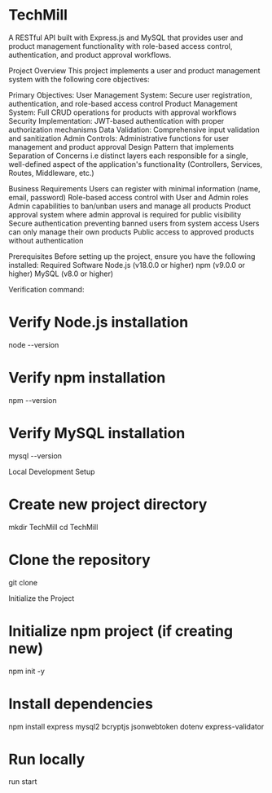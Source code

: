 # TechMill

A RESTful API built with Express.js and MySQL that provides user and product management functionality with role-based access control, authentication, and product approval workflows.

Project Overview
This project implements a user and product management system with the following core objectives:

Primary Objectives:
User Management System: Secure user registration, authentication, and role-based access control
Product Management System: Full CRUD operations for products with approval workflows
Security Implementation: JWT-based authentication with proper authorization mechanisms
Data Validation: Comprehensive input validation and sanitization
Admin Controls: Administrative functions for user management and product approval
Design Pattern that implements Separation of Concerns i.e distinct layers each responsible for a single, well-defined aspect of the application's functionality (Controllers, Services, Routes, Middleware, etc.)

Business Requirements
Users can register with minimal information (name, email, password)
Role-based access control with User and Admin roles
Admin capabilities to ban/unban users and manage all products
Product approval system where admin approval is required for public visibility
Secure authentication preventing banned users from system access
Users can only manage their own products
Public access to approved products without authentication

Prerequisites
Before setting up the project, ensure you have the following installed:
Required Software
Node.js (v18.0.0 or higher) 
npm (v9.0.0 or higher) 
MySQL (v8.0 or higher)

Verification command:
# Verify Node.js installation
node --version
# Verify npm installation
npm --version
# Verify MySQL installation
mysql --version

Local Development Setup
# Create new project directory
mkdir TechMill
cd TechMill
# Clone the repository
git clone <repo-url>

Initialize the Project
# Initialize npm project (if creating new)
npm init -y

# Install dependencies
npm install express mysql2 bcryptjs jsonwebtoken dotenv express-validator

# Run locally
run start
